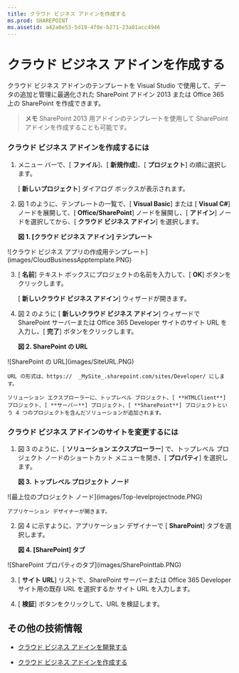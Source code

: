 ```yaml
---
title: クラウド ビジネス アドインを作成する
ms.prod: SHAREPOINT
ms.assetid: a42a0e53-5d19-4f0e-b271-23a01acc4946
---
```



# クラウド ビジネス アドインを作成する
クラウド ビジネス アドインのテンプレートを Visual Studio で使用して、データの追加と管理に最適化された SharePoint アドイン 2013 または Office 365 上の SharePoint を作成できます。
> **メモ**
> SharePoint 2013 用アドインのテンプレートを使用して SharePoint アドインを作成することも可能です。 
  
    
    


### クラウド ビジネス アドインを作成するには


1. メニュー バーで、[ **ファイル**]、[ **新規作成**]、[ **プロジェクト**] の順に選択します。
    
    [ **新しいプロジェクト**] ダイアログ ボックスが表示されます。
    
  
2. 図 1 のように、テンプレートの一覧で、[ **Visual Basic**] または [ **Visual C#**] ノードを展開して、[ **Office/SharePoint**] ノードを展開し、[ **アドイン**] ノードを選択してから、[ **クラウド ビジネス アドイン**] を選択します。
    
   **図 1. [クラウド ビジネス アドイン] テンプレート**

  

!\[クラウド ビジネス アプリの作成用テンプレート](images/CloudBusinessApptemplate.PNG)
  

  

  
3. [ **名前**] テキスト ボックスにプロジェクトの名前を入力して、[ **OK**] ボタンをクリックします。
    
    [ **新しいクラウド ビジネス アドイン**] ウィザードが開きます。
    
  
4. 図 2 のように [ **新しいクラウド ビジネス アドイン**] ウィザードで SharePoint サーバーまたは Office 365 Developer サイトのサイト URL を入力し、[ **完了**] ボタンをクリックします。
    
   **図 2. SharePoint の URL**

  

!\[SharePoint の URL](images/SiteURL.PNG)
  

    URL の形式は、https://  _MySite_.sharepoint.com/sites/Developer/ にします。
    
    ソリューション エクスプローラーに、トップレベル プロジェクト、[ **HTMLClient**] プロジェクト、[ **サーバー**] プロジェクト、[ **SharePoint**] プロジェクトという 4 つのプロジェクトを含んだソリューションが追加されます。
    
  

### クラウド ビジネス アドインのサイトを変更するには


1. 図 3 のように、[ **ソリューション エクスプローラー**] で、トップレベル プロジェクト ノードのショートカット メニューを開き、[ **プロパティ**] を選択します。
    
   **図 3. トップレベル プロジェクト ノード**

  

!\[最上位のプロジェクト ノード](images/Top-levelprojectnode.PNG)
  

    アプリケーション デザイナーが開きます。
    
  
2. 図 4 に示すように、アプリケーション デザイナーで [ **SharePoint**] タブを選択します。
    
   **図 4. [SharePoint] タブ**

  

!\[SharePoint プロパティのタブ](images/SharePointtab.PNG)
  

  

  
3. [ **サイト URL**] リストで、SharePoint サーバーまたは Office 365 Developer サイト用の既存 URL を選択するか サイト URL を入力します。
    
  
4. [ **検証**] ボタンをクリックして、URL を検証します。
    
  

## その他の技術情報
<a name="bk_addresources"> </a>


-  [クラウド ビジネス アドインを開発する](develop-cloud-business-add-ins.md)
    
  
-  [クラウド ビジネス アドインを作成する](create-cloud-business-add-ins.md)
    
  

